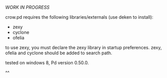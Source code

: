 *WORK IN PROGRESS*

crow.pd requires the following libraries/externals (use deken to install):

* zexy
* cyclone
* ofelia

to use zexy, you  must declare the zexy library in startup preferences. zexy, ofelia and cyclone should be added to search path. 

tested on windows 8, Pd version 0.50.0.

^^